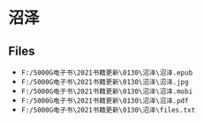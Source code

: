 # 沼泽

## Files

- `F:/5000G电子书\2021书籍更新\0130\沼泽\沼泽.epub`
- `F:/5000G电子书\2021书籍更新\0130\沼泽\沼泽.jpg`
- `F:/5000G电子书\2021书籍更新\0130\沼泽\沼泽.mobi`
- `F:/5000G电子书\2021书籍更新\0130\沼泽\沼泽.pdf`
- `F:/5000G电子书\2021书籍更新\0130\沼泽\files.txt`
